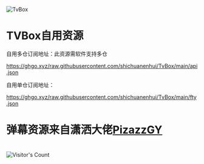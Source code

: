 ![TvBox](https://socialify.git.ci/shichuanenhui/TvBox/image?description=1&descriptionEditable=TvBox%E6%8E%A5%E5%8F%A3&font=Inter&forks=1&issues=1&language=1&name=1&owner=1&pattern=Plus&pulls=1&stargazers=1&theme=Auto)

# TVBox自用资源

自用多仓订阅地址：此资源需软件支持多仓

https://ghgo.xyz/raw.githubusercontent.com/shichuanenhui/TvBox/main/api.json

自用单仓订阅地址：

https://ghgo.xyz/raw.githubusercontent.com/shichuanenhui/TvBox/main/fty.json

# 弹幕资源来自潇洒大佬[PizazzGY](https://github.com/PizazzGY/TVBox_warehouse)

#
![Visitor's Count](https://profile-counter.glitch.me/shichuanenhui_TvBox/count.svg)